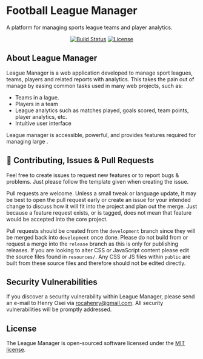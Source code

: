 # Football League Manager


A platform for managing sports league teams and player analytics.
<p align="center">
<a href="https://github.com/laravel/framework/actions"><img src="https://github.com/laravel/framework/workflows/tests/badge.svg" alt="Build Status"></a>
<a href="https://packagist.org/packages/laravel/framework"><img src="https://img.shields.io/packagist/l/laravel/framework" alt="License"></a>
</p>

## About League Manager

League Manager is a web application developed to manage sport leagues, teams, players and related reports with analytics. This takes the pain out of manage by easing common tasks used in many web projects, such as:

- Teams in a lague.
- Players in a team
- League analytics such as matches played, goals scored, team points, player analytics, etc.
- Intuitive user interface

League manager is accessible, powerful, and provides features required for managing large .

## 🎁 Contributing, Issues & Pull Requests

Feel free to create issues to request new features or to report bugs & problems. Just please follow the template given when creating the issue.

Pull requests are welcome. Unless a small tweak or language update, It may be best to open the pull request early or create an issue for your intended change to discuss how it will fit into the project and plan out the merge. Just because a feature request exists, or is tagged, does not mean that feature would be accepted into the core project.

Pull requests should be created from the `development` branch since they will be merged back into `development` once done. Please do not build from or request a merge into the `release` branch as this is only for publishing releases. If you are looking to alter CSS or JavaScript content please edit the source files found in `resources/`. Any CSS or JS files within `public` are built from these source files and therefore should not be edited directly.


## Security Vulnerabilities

If you discover a security vulnerability within League Manager, please send an e-mail to Henry Osei via [rocahenry@gmail.com](mailto:rocahenry@gmail.com). All security vulnerabilities will be promptly addressed.

## License

The League Manager is open-sourced software licensed under the [MIT license](https://opensource.org/licenses/MIT).
